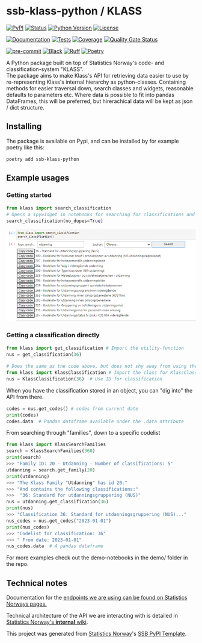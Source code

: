 # ssb-klass-python / KLASS
[![PyPI](https://img.shields.io/pypi/v/ssb-klass-python.svg)][pypi status]
[![Status](https://img.shields.io/pypi/status/ssb-klass-python.svg)][pypi status]
[![Python Version](https://img.shields.io/pypi/pyversions/ssb-klass-python)][pypi status]
[![License](https://img.shields.io/pypi/l/ssb-klass-python)][license]

[![Documentation](https://github.com/statisticsnorway/ssb-klass-python/actions/workflows/docs.yml/badge.svg)][documentation]
[![Tests](https://github.com/statisticsnorway/ssb-klass-python/actions/workflows/tests.yml/badge.svg)][tests]
[![Coverage](https://sonarcloud.io/api/project_badges/measure?project=statisticsnorway_ssb-klass-python&metric=coverage)][sonarcov]
[![Quality Gate Status](https://sonarcloud.io/api/project_badges/measure?project=statisticsnorway_ssb-klass-python&metric=alert_status)][sonarquality]

[![pre-commit](https://img.shields.io/badge/pre--commit-enabled-brightgreen?logo=pre-commit&logoColor=white)][pre-commit]
[![Black](https://img.shields.io/badge/code%20style-black-000000.svg)][black]
[![Ruff](https://img.shields.io/endpoint?url=https://raw.githubusercontent.com/astral-sh/ruff/main/assets/badge/v2.json)](https://github.com/astral-sh/ruff)
[![Poetry](https://img.shields.io/endpoint?url=https://python-poetry.org/badge/v0.json)][poetry]

[pypi status]: https://pypi.org/project/ssb-klass-python/
[documentation]: https://statisticsnorway.github.io/ssb-klass-python
[tests]: https://github.com/statisticsnorway/ssb-klass-python/actions?workflow=Tests

[sonarcov]: https://sonarcloud.io/summary/overall?id=statisticsnorway_ssb-klass-python
[sonarquality]: https://sonarcloud.io/summary/overall?id=statisticsnorway_ssb-klass-python
[pre-commit]: https://github.com/pre-commit/pre-commit
[black]: https://github.com/psf/black
[poetry]: https://python-poetry.org/
A Python package built on top of Statistics Norway's code- and classification-system "KLASS". \
The package aims to make Klass's API for retrieving data easier to use by re-representing Klass's internal hierarchy as python-classes. Containing methods for easier traversal down, search classes and widgets, reasonable defaults to parameters etc.
Where data is possible to fit into pandas DataFrames, this will be preferred, but hirerachical data will be kept as json / dict structure.


## Installing
The package is available on Pypi, and can be installed by for example poetry like this:
```bash
poetry add ssb-klass-python
```


## Example usages


### Getting started
```python
from klass import search_classification
# Opens a ipywidget in notebooks for searching for classifications and copying code, to get started
search_classification(no_dupes=True)
```
![The GUI available through the search_classification function](GUI.png)



### Getting a classification directly
```python
from klass import get_classification # Import the utility-function
nus = get_classification(36)
```

```python
# Does the same as the code above, but does not shy away from using the class directly
from klass import KlassClassification # Import the class for KlassClassifications
nus = KlassClassification(36)  # Use ID for classification
```

When you have the classification stored in an object, you can "dig into" the API from there.
```python
codes = nus.get_codes() # codes from current date
print(codes)
codes.data  # Pandas dataframe available under the .data attribute
```


From searching through "families", down to a specific codelist
```python
from klass import KlassSearchFamilies
search = KlassSearchFamilies(360)
print(search)
>>> "Family ID: 20 - Utdanning - Number of classifications: 5"
utdanning = search.get_family(20)
print(utdanning)
>>> "The Klass Family "Utdanning" has id 20."
>>> "And contains the following classifications:"
>>>  "36: Standard for utdanningsgruppering (NUS)"
nus = utdanning.get_classification(36)
print(nus)
>>> "Classification 36: Standard for utdanningsgruppering (NUS)..."
nus_codes = nus.get_codes("2023-01-01")
print(nus_codes)
>>> "Codelist for classification: 36"
>>> " From date: 2023-01-01"
nus_codes.data  # A pandas dataframe
```


For more examples check out the demo-notebooks in the demo/ folder in the repo.



## Technical notes
Documentation for the [endpoints we are using can be found on Statistics Norways pages.](https://data.ssb.no/api/klass/v1/api-guide.html)

Technical architecture of the API we are interacting with is detailed in [Statistics Norway's **internal** wiki](https://wiki.ssb.no/display/KP/Teknisk+arkitektur#Tekniskarkitektur-GSIM).

This project was generated from [Statistics Norway]'s [SSB PyPI Template].

[statistics norway]: https://www.ssb.no/en
[pypi]: https://pypi.org/
[ssb pypi template]: https://github.com/statisticsnorway/ssb-pypitemplate
[file an issue]: https://github.com/statisticsnorway/ssb-klass-python/issues
[pip]: https://pip.pypa.io/

<!-- github-only -->

[license]: https://github.com/statisticsnorway/ssb-klass-python/blob/main/LICENSE
[contributor guide]: https://github.com/statisticsnorway/ssb-klass-python/blob/main/CONTRIBUTING.md
[reference guide]: https://statisticsnorway.github.io/ssb-klass-python/reference.html

